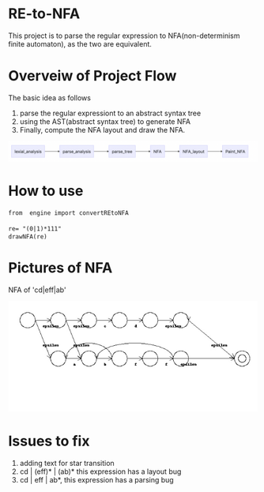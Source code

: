 # RE-to-NFA
This project is to parse the regular expression to NFA(non-determinism finite automaton), as the two are equivalent. 

# Overveiw of Project Flow
The basic idea as follows
1. parse the regular expressiont to an abstract syntax tree
2. using the AST(abstract syntax tree) to generate NFA
3. Finally, compute the NFA layout and draw the NFA. 

![image](https://github.com/wenbinhuang9/RE-to-NFA/blob/master/flow.png)


# How to use
```
from  engine import convertREtoNFA

re= "(0|1)*111"
drawNFA(re)
```

# Pictures of NFA
NFA of 'cd|eff|ab'

![image](https://github.com/wenbinhuang9/RE-to-NFA/blob/master/new_nfa_draw.jpg)

# Issues to fix

1. adding text for star transition
2. cd | (eff)* | (ab)* this expression has a layout bug
3.  cd | eff | ab*, this expression has a parsing bug  
